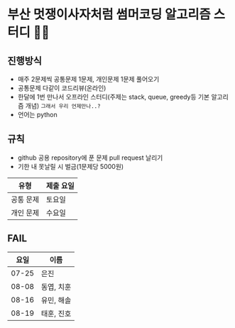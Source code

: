 # 부산 멋쟁이사자처럼 썸머코딩 알고리즘 스터디 🤷‍♂️

## 진행방식
- 매주 2문제씩 공통문제 1문제, 개인문제 1문제 풀어오기
- 공통문제 다같이 코드리뷰(온라인)
- 한달에 1번 만나서 오프라인 스터디(주제는 stack, queue, greedy등 기본 알고리즘 개념) `그래서 우리 언제만나..?`
- 언어는 python

## 규칙
- github 공용 repository에 푼 문제 pull request 날리기
- 기한 내 못날릴 시 벌금(1문제당 5000원)

|유형|제출 요일|
|---|---|
|공통 문제|토요일|
|개인 문제|수요일|


## FAIL 
|요일|이름|
|---|---|
|07-25|은진|
|08-08|동엽, 치훈|
|08-16|유민, 해솔|
|08-19|태훈, 진호|
